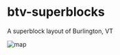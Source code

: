# btv-superblocks
A superblock layout of Burlington, VT

![map](https://www.dropbox.com/s/udr4bguuf1r0vre/Screenshot%202016-08-11%2012.50.39.png?dl=1)
